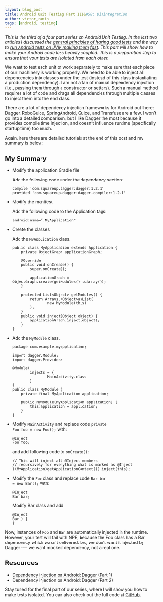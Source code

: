 ```yaml
---
layout: blog_post
title: Android Unit Testing Part III&#58; Disintegration
author: victor_ronin
tags: [android, testing]
---
```

*This is the third of a four part series on Android Unit Testing. In
the last two articles I discussed the [general principles of having
good
tests](https://www.okta.com/blog/2015/01/android-unit-testing-part-i-what-makes-strong-test-automation/)
and the way to [run Android tests on JVM making them
fast](/blog/2015/04/07/android-unit-testing-part-2). This
part will show how to make your Android code less heavily
coupled. This is a preparation step to ensure that your tests are
isolated from each other.*

We want to test each unit of work separately to make sure that each
piece of our machinery is working properly. We need to be able to
inject all dependencies into classes under the test (instead of this
class instantiating a production dependency). I am not a fan of
manual dependency injection (i.e., passing them through a
constructor or setters). Such a manual method requires a lot of code
and drags all dependencies through multiple classes to inject them
into the end class.

There are a lot of dependency injection frameworks for Android out
there: Dagger, RoboGuice, SpringAndroid, Guice, and Transfuse are a
few. I won’t go into a detailed comparison, but I like Dagger the
most because it provides compile time injection, and doesn’t
influence runtime (specifically startup time) too much.

Again, here there are detailed tutorials at the end of this post and
my summary is below:

## My Summary

-   Modify the application Gradle file

    Add the following code under the dependency section:
    
    ~~~
    compile 'com.squareup.dagger:dagger:1.2.1'
    provided 'com.squareup.dagger:dagger-compiler:1.2.1'
    ~~~
-   Modify the manifest

    Add the following code to the Application tags:
    
    ~~~
    android:name=“.MyApplication"
    ~~~
-   Create the classes

    Add the <code>MyApplication</code> class.
    
    ~~~
    public class MyApplication extends Application {
        private ObjectGraph applicationGraph;
    
        @Override
        public void onCreate() {
            super.onCreate();
            
            applicationGraph = ObjectGraph.create(getModules().toArray());
        }
    
        protected List<Object> getModules() {
            return Arrays.<Object>asList(
                    new MyModule(this)
            );
        }
        public void inject(Object object) {
            applicationGraph.inject(object);
        }
    }
    ~~~
-   Add the <code>MyModule</code> class.
    
    ~~~
    package com.example.myapplication;
      
    import dagger.Module;
    import dagger.Provides;
    
    @Module(
            injects = {
                    MainActivity.class
            }
    )
    public class MyModule {
        private final MyApplication application;
        
        public MyModule(MyApplication application) {
            this.application = application;
        }
    }
    ~~~
-   Modify <code>MainActivity</code> and replace code <code>private Foo
    foo = new Foo();</code> with:
    
    ~~~
    @Inject
    Foo foo;
    ~~~
    
    and add following code to <code>onCreate()</code>:
    
    ~~~
    // This will inject all @Inject members 
    // recursively for everything what is marked as @Inject
    ((MyApplication)getApplicationContext()).inject(this);
    ~~~
-   Modify the <code>Foo</code> class and replace code <code>Bar bar = new Bar();</code> with:
    
    ~~~
    @Inject
    Bar bar;
    ~~~
    
    Modify Bar class and add
    
    ~~~
    @Inject
    Bar() {
    }
    ~~~

Now, instances of <code>Foo</code> and <code>Bar</code> are
automatically injected in the runtime. However, your test will fail
with NPE, because the Foo class has a Bar dependency which wasn’t
delivered. I.e., we don’t want it injected by Dagger -— we want mocked
dependency, not a real one.

## Resources

-   [Dependency injection on Android: Dagger (Part 1)](http://antonioleiva.com/dependency-injection-android-dagger-part-1/)
-   [Dependency injection on Android: Dagger (Part 2)](http://antonioleiva.com/dagger-android-part-2/)

Stay tuned for the final part of our series, where I will show you
how to make tests isolated. You can also check out the full code at
[GitHub](https://github.com/vronin-okta/okta_blog_samples/tree/master/android_unit_testing).

